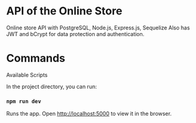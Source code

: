 # API of the Online Store
Online store API with PostgreSQL, Node.js, Express.js, Sequelize
Also has JWT and bCrypt for data protection and authentication.
# Commands 
Available Scripts

In the project directory, you can run:

### `npm run dev`

Runs the app.
Open [http://localhost:5000](http://localhost:5000) to view it in the browser.
